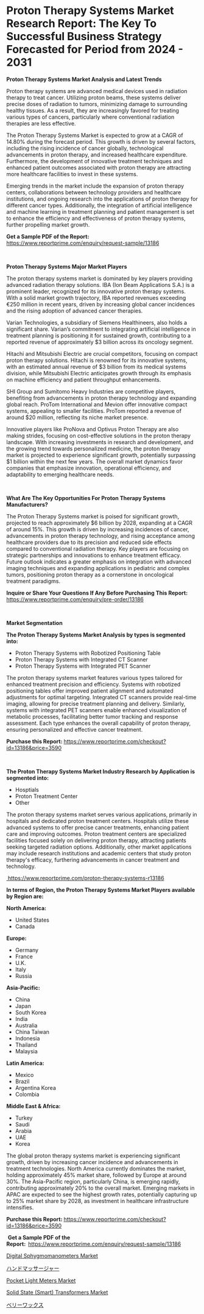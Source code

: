 <p><h1>Proton Therapy Systems Market Research Report: The Key To Successful Business Strategy Forecasted for Period from 2024 - 2031</h1></p><p><strong>Proton Therapy Systems Market Analysis and Latest Trends</strong></p>
<p><p>Proton therapy systems are advanced medical devices used in radiation therapy to treat cancer. Utilizing proton beams, these systems deliver precise doses of radiation to tumors, minimizing damage to surrounding healthy tissues. As a result, they are increasingly favored for treating various types of cancers, particularly where conventional radiation therapies are less effective.</p><p>The Proton Therapy Systems Market is expected to grow at a CAGR of 14.80% during the forecast period. This growth is driven by several factors, including the rising incidence of cancer globally, technological advancements in proton therapy, and increased healthcare expenditure. Furthermore, the development of innovative treatment techniques and enhanced patient outcomes associated with proton therapy are attracting more healthcare facilities to invest in these systems.</p><p>Emerging trends in the market include the expansion of proton therapy centers, collaborations between technology providers and healthcare institutions, and ongoing research into the applications of proton therapy for different cancer types. Additionally, the integration of artificial intelligence and machine learning in treatment planning and patient management is set to enhance the efficiency and effectiveness of proton therapy systems, further propelling market growth.</p></p>
<p><strong>Get a Sample PDF of the Report:&nbsp;</strong> <a href="https://www.reportprime.com/enquiry/request-sample/13186">https://www.reportprime.com/enquiry/request-sample/13186</a></p>
<p>&nbsp;</p>
<p><strong>Proton Therapy Systems Major Market Players</strong></p>
<p><p>The proton therapy systems market is dominated by key players providing advanced radiation therapy solutions. IBA (Ion Beam Applications S.A.) is a prominent leader, recognized for its innovative proton therapy systems. With a solid market growth trajectory, IBA reported revenues exceeding €250 million in recent years, driven by increasing global cancer incidences and the rising adoption of advanced cancer therapies.</p><p>Varian Technologies, a subsidiary of Siemens Healthineers, also holds a significant share. Varian’s commitment to integrating artificial intelligence in treatment planning is positioning it for sustained growth, contributing to a reported revenue of approximately $3 billion across its oncology segment.</p><p>Hitachi and Mitsubishi Electric are crucial competitors, focusing on compact proton therapy solutions. Hitachi is renowned for its innovative systems, with an estimated annual revenue of $3 billion from its medical systems division, while Mitsubishi Electric anticipates growth through its emphasis on machine efficiency and patient throughput enhancements.</p><p>SHI Group and Sumitomo Heavy Industries are competitive players, benefiting from advancements in proton therapy technology and expanding global reach. ProTom International and Mevion offer innovative compact systems, appealing to smaller facilities. ProTom reported a revenue of around $20 million, reflecting its niche market presence.</p><p>Innovative players like ProNova and Optivus Proton Therapy are also making strides, focusing on cost-effective solutions in the proton therapy landscape. With increasing investments in research and development, and the growing trend towards personalized medicine, the proton therapy market is projected to experience significant growth, potentially surpassing $1 billion within the next few years. The overall market dynamics favor companies that emphasize innovation, operational efficiency, and adaptability to emerging healthcare needs.</p></p>
<p>&nbsp;</p>
<p><strong>What Are The Key Opportunities For Proton Therapy Systems Manufacturers?</strong></p>
<p><p>The Proton Therapy Systems market is poised for significant growth, projected to reach approximately $6 billion by 2028, expanding at a CAGR of around 15%. This growth is driven by increasing incidences of cancer, advancements in proton therapy technology, and rising acceptance among healthcare providers due to its precision and reduced side effects compared to conventional radiation therapy. Key players are focusing on strategic partnerships and innovations to enhance treatment efficacy. Future outlook indicates a greater emphasis on integration with advanced imaging techniques and expanding applications in pediatric and complex tumors, positioning proton therapy as a cornerstone in oncological treatment paradigms.</p></p>
<p><strong>Inquire or Share Your Questions If Any Before Purchasing This Report:</strong> <a href="https://www.reportprime.com/enquiry/pre-order/13186">https://www.reportprime.com/enquiry/pre-order/13186</a></p>
<p>&nbsp;</p>
<p><strong>Market Segmentation</strong></p>
<p><strong>The Proton Therapy Systems Market Analysis by types is segmented into:</strong></p>
<p><ul><li>Proton Therapy Systems with Robotized Positioning Table</li><li>Proton Therapy Systems with Integrated CT Scanner</li><li>Proton Therapy Systems with Integrated PET Scanner</li></ul></p>
<p><p>The proton therapy systems market features various types tailored for enhanced treatment precision and efficiency. Systems with robotized positioning tables offer improved patient alignment and automated adjustments for optimal targeting. Integrated CT scanners provide real-time imaging, allowing for precise treatment planning and delivery. Similarly, systems with integrated PET scanners enable enhanced visualization of metabolic processes, facilitating better tumor tracking and response assessment. Each type enhances the overall capability of proton therapy, ensuring personalized and effective cancer treatment.</p></p>
<p><strong>Purchase this Report:&nbsp;</strong><a href="https://www.reportprime.com/checkout?id=13186&price=3590">https://www.reportprime.com/checkout?id=13186&price=3590</a></p>
<p>&nbsp;</p>
<p><strong>The Proton Therapy Systems Market Industry Research by Application is segmented into:</strong></p>
<p><ul><li>Hosptials</li><li>Proton Treatment Center</li><li>Other</li></ul></p>
<p><p>The proton therapy systems market serves various applications, primarily in hospitals and dedicated proton treatment centers. Hospitals utilize these advanced systems to offer precise cancer treatments, enhancing patient care and improving outcomes. Proton treatment centers are specialized facilities focused solely on delivering proton therapy, attracting patients seeking targeted radiation options. Additionally, other market applications may include research institutions and academic centers that study proton therapy's efficacy, furthering advancements in cancer treatment and technology.</p></p>
<p><a href="https://www.reportprime.com/proton-therapy-systems-r13186">&nbsp;https://www.reportprime.com/proton-therapy-systems-r13186</a></p>
<p><strong>In terms of Region, the Proton Therapy Systems Market Players available by Region are:</strong></p>
<p>
    <p> <strong> North America: </strong>
        <ul>
            <li>United States</li>
            <li>Canada</li>
        </ul>
        </p> 
    <p> <strong> Europe: </strong>
        <ul>
            <li>Germany</li>
            <li>France</li>
            <li>U.K.</li>
            <li>Italy</li>
            <li>Russia</li>
        </ul>
        </p> 
    <p> <strong> Asia-Pacific: </strong>
        <ul>
            <li>China</li>
            <li>Japan</li>
            <li>South Korea</li>
            <li>India</li>
            <li>Australia</li>
            <li>China Taiwan</li>
            <li>Indonesia</li>
            <li>Thailand</li>
            <li>Malaysia</li>
        </ul>
        </p> 
    <p> <strong> Latin America: </strong>
        <ul>
            <li>Mexico</li>
            <li>Brazil</li>
            <li>Argentina Korea</li>
            <li>Colombia</li>
        </ul>
        </p> 
    <p> <strong> Middle East & Africa: </strong>
        <ul>
            <li>Turkey</li>
            <li>Saudi</li>
            <li>Arabia</li>
            <li>UAE</li>
            <li>Korea</li>
        </ul>
    </p>
    </p>
<p><p>The global proton therapy systems market is experiencing significant growth, driven by increasing cancer incidence and advancements in treatment technologies. North America currently dominates the market, holding approximately 45% market share, followed by Europe at around 30%. The Asia-Pacific region, particularly China, is emerging rapidly, contributing approximately 20% to the overall market. Emerging markets in APAC are expected to see the highest growth rates, potentially capturing up to 25% market share by 2028, as investment in healthcare infrastructure intensifies.</p></p>
<p><strong>Purchase this Report: </strong><a href="https://www.reportprime.com/checkout?id=13186&price=3590">https://www.reportprime.com/checkout?id=13186&price=3590</a></p>
<p>&nbsp;<strong>Get a Sample PDF of the Report:&nbsp;&nbsp;</strong><a href="https://www.reportprime.com/enquiry/request-sample/13186">https://www.reportprime.com/enquiry/request-sample/13186</a></p>
<p><strong></strong></p>
<p><p><a href="https://github.com/DianaWilson796/Market-Research-Report-List-1/blob/main/digital-sphygmomanometers-market.md">Digital Sphygmomanometers Market</a></p><p><a href="https://medium.com/@leigh4852023/hand-massager-market-%E3%81%AE%E3%82%B0%E3%83%AD%E3%83%BC%E3%83%90%E3%83%AB%E5%B8%82%E5%A0%B4%E6%A6%82%E8%A6%81%E3%81%AF-%E4%B8%96%E7%95%8C%E3%81%8A%E3%82%88%E3%81%B3%E4%B8%BB%E8%A6%81%E5%B8%82%E5%A0%B4%E3%81%AB%E3%81%8A%E3%81%91%E3%82%8B%E6%A5%AD%E7%95%8C%E3%81%AB%E5%BD%B1%E9%9F%BF%E3%82%92%E4%B8%8E%E3%81%88%E3%82%8B%E4%B8%BB%E8%A6%81%E3%81%AA%E3%83%88%E3%83%AC%E3%83%B3%E3%83%89%E3%81%AB%E3%81%A4%E3%81%84%E3%81%A6-%E7%8B%AC%E8%87%AA%E3%81%AE%E8%A6%96%E7%82%B9%E3%82%92%E6%8F%90%E4%BE%9B%E3%81%97%E3%81%BE%E3%81%99-ab489e67f625">ハンドマッサージャー</a></p><p><a href="https://medium.com/@cpierre31945/global-pocket-light-meters-market-size-is-expected-to-reach-at-a-cagr-of-10-8-53c7e76d6ce1">Pocket Light Meters Market</a></p><p><a href="https://medium.com/@jeancoleman732/global-solid-state-smart-transformers-market-trends-forecasts-and-market-strategic-analysis-595d340486d2">Solid State (Smart) Transformers Market</a></p><p><a href="https://medium.com/@leigh4852023/berry-wax-market-%E3%81%AF-%E3%82%B3%E3%82%B9%E3%83%88%E7%AE%A1%E7%90%86%E3%81%A8%E5%8A%B9%E7%8E%87%E5%90%91%E4%B8%8A%E3%82%92%E5%84%AA%E5%85%88%E3%81%97%E3%81%BE%E3%81%99-%E3%81%95%E3%82%89%E3%81%AB-%E5%A0%B1%E5%91%8A%E6%9B%B8%E3%81%AF%E5%B8%82%E5%A0%B4%E3%81%AE%E9%9C%80%E8%A6%81%E9%9D%A2%E3%81%A8%E4%BE%9B%E7%B5%A6%E9%9D%A2%E3%81%AE%E4%B8%A1%E6%96%B9%E3%82%92%E3%82%AB%E3%83%90%E3%83%BC%E3%81%97%E3%81%A6%E3%81%84%E3%81%BE%E3%81%99-berry-wax-%E5%B8%82%E5%A0%B4%E3%81%AF-2024-%E3%81%8B%E3%82%89-4-7-2650d3283f17">ベリーワックス</a></p></p>